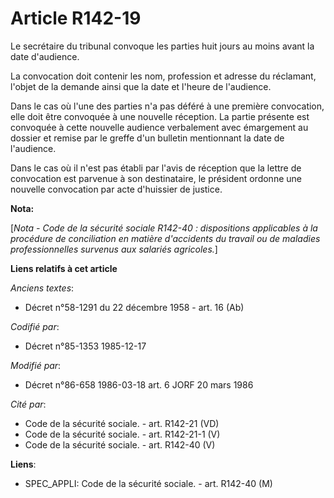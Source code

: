 # Article R142-19

Le secrétaire du tribunal convoque les parties huit jours au moins avant la date d'audience.

La convocation doit contenir les nom, profession et adresse du réclamant, l'objet de la demande ainsi que la date et l'heure
de l'audience.

Dans le cas où l'une des parties n'a pas déféré à une première convocation, elle doit être convoquée à une nouvelle
réception. La partie présente est convoquée à cette nouvelle audience verbalement avec émargement au dossier et remise par le
greffe d'un bulletin mentionnant la date de l'audience.

Dans le cas où il n'est pas établi par l'avis de réception que la lettre de convocation est parvenue à son destinataire, le
président ordonne une nouvelle convocation par acte d'huissier de justice.

**Nota:**

[*Nota - Code de la sécurité sociale R142-40 : dispositions applicables à la procédure de conciliation en matière d'accidents
du travail ou de maladies professionnelles survenus aux salariés agricoles.*]

**Liens relatifs à cet article**

_Anciens textes_:

  - Décret n°58-1291 du 22 décembre 1958 - art. 16 (Ab)

_Codifié par_:

  - Décret n°85-1353 1985-12-17

_Modifié par_:

  - Décret n°86-658 1986-03-18 art. 6 JORF 20 mars 1986

_Cité par_:

  - Code de la sécurité sociale. - art. R142-21 (VD)
  - Code de la sécurité sociale. - art. R142-21-1 (V)
  - Code de la sécurité sociale. - art. R142-40 (V)

**Liens**:

  - SPEC_APPLI: Code de la sécurité sociale. - art. R142-40 (M)
